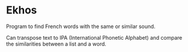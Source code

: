 # Ekhos
Program to find French words with the same or similar sound. 

Can transpose text to IPA (International Phonetic Alphabet) and compare the similarities between a list and a word.


